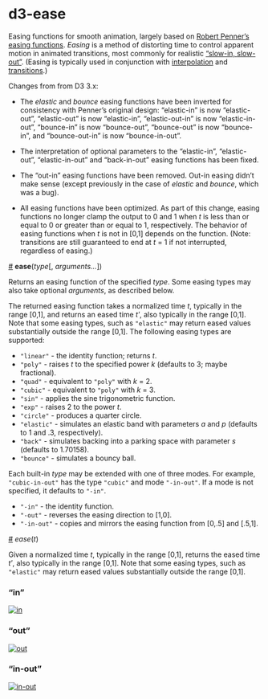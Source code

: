# d3-ease

Easing functions for smooth animation, largely based on [Robert Penner’s easing functions](http://robertpenner.com/easing/). *Easing* is a method of distorting time to control apparent motion in animated transitions, most commonly for  realistic [“slow-in, slow-out”](https://en.wikipedia.org/wiki/12_basic_principles_of_animation#Slow_In_and_Slow_Out). (Easing is typically used in conjunction with [interpolation](https://github.com/d3/d3-interpolate) and [transitions](https://github.com/d3/d3-transition).)

Changes from from D3 3.x:

* The *elastic* and *bounce* easing functions have been inverted for consistency with Penner’s original design: “elastic-in” is now “elastic-out”, “elastic-out” is now “elastic-in”, “elastic-out-in” is now “elastic-in-out”, “bounce-in” is now “bounce-out”, “bounce-out” is now “bounce-in”, and “bounce-out-in” is now “bounce-in-out”.

* The interpretation of optional parameters to the “elastic-in”, “elastic-out”, “elastic-in-out” and “back-in-out” easing functions has been fixed.

* The “out-in” easing functions have been removed. Out-in easing didn’t make sense (except previously in the case of *elastic* and *bounce*, which was a bug).

* All easing functions have been optimized. As part of this change, easing functions no longer clamp the output to 0 and 1 when *t* is less than or equal to 0 or greater than or equal to 1, respectively. The behavior of easing functions when *t* is not in [0,1] depends on the function. (Note: transitions are still guaranteed to end at *t* = 1 if not interrupted, regardless of easing.)

<a name="ease" href="#ease">#</a> <b>ease</b>(<i>type</i>[, <i>arguments…</i>])

Returns an easing function of the specified *type*. Some easing types may also take optional *arguments*, as described below.

The returned easing function takes a normalized time *t*, typically in the range [0,1], and returns an eased time *tʹ*, also typically in the range [0,1]. Note that some easing types, such as `"elastic"` may return eased values substantially outside the range [0,1]. The following easing types are supported:

* `"linear"` - the identity function; returns *t*.
* `"poly"` - raises *t* to the specified power *k* (defaults to 3; maybe fractional).
* `"quad"` - equivalent to `"poly"` with *k* = 2.
* `"cubic"` - equivalent to `"poly"` with *k* = 3.
* `"sin"` - applies the sine trigonometric function.
* `"exp"` - raises 2 to the power *t*.
* `"circle"` - produces a quarter circle.
* `"elastic"` - simulates an elastic band with parameters *a* and *p* (defaults to 1 and .3, respectively).
* `"back"` - simulates backing into a parking space with parameter *s* (defaults to 1.70158).
* `"bounce"` - simulates a bouncy ball.

Each built-in *type* may be extended with one of three modes. For example, `"cubic-in-out"` has the type `"cubic"` and mode `"-in-out"`. If a mode is not specified, it defaults to `"-in"`.

* `"-in"` - the identity function.
* `"-out"` - reverses the easing direction to [1,0].
* `"-in-out"` - copies and mirrors the easing function from [0,.5] and [.5,1].

<a name="_ease" href="#_ease">#</a> <i>ease</i>(<i>t</i>)

Given a normalized time *t*, typically in the range [0,1], returns the eased time *tʹ*, also typically in the range [0,1]. Note that some easing types, such as `"elastic"` may return eased values substantially outside the range [0,1].

### “in”

[![in](https://cloud.githubusercontent.com/assets/230541/7928155/2e21c40c-08a0-11e5-9e6d-cdc5dead16ea.png)](http://bl.ocks.org/mbostock/3fad0a71418216b74444)

### “out”

[![out](https://cloud.githubusercontent.com/assets/230541/7928156/2e21be30-08a0-11e5-8d4c-d003f6a0ad7f.png)](http://bl.ocks.org/mbostock/5cf917540c86082abf36)

### “in-out”

[![in-out](https://cloud.githubusercontent.com/assets/230541/7928157/2e223e1e-08a0-11e5-858c-cd1325729ab6.png)](http://bl.ocks.org/mbostock/9e7296f5c3f02c8b77f7)
